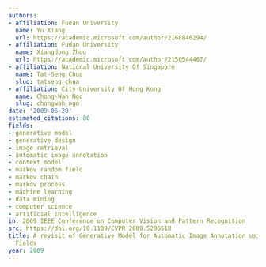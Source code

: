 ```yaml
---
authors:
- affiliation: Fudan University
  name: Yu Xiang
  url: https://academic.microsoft.com/author/2168846294/
- affiliation: Fudan University
  name: Xiangdong Zhou
  url: https://academic.microsoft.com/author/2150544467/
- affiliation: National University Of Singapore
  name: Tat-Seng Chua
  slug: tatseng_chua
- affiliation: City University Of Hong Kong
  name: Chong-Wah Ngo
  slug: chongwah_ngo
date: '2009-06-20'
estimated_citations: 80
fields:
- generative model
- generative design
- image retrieval
- automatic image annotation
- context model
- markov random field
- markov chain
- markov process
- machine learning
- data mining
- computer science
- artificial intelligence
in: 2009 IEEE Conference on Computer Vision and Pattern Recognition
src: https://doi.org/10.1109/CVPR.2009.5206518
title: A revisit of Generative Model for Automatic Image Annotation using Markov Random
  Fields
year: 2009
---
```

